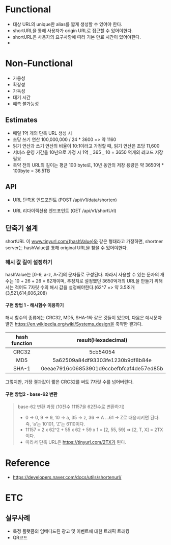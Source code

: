 # Functional

- 대상 URL의 unique한 alias를 짧게 생성할 수 있어야 한다.
- shortURL을 통해 사용자가 origin URL로 접근할 수 있어야한다.
- shortURL은 사용자의 요구사항에 따라 기본 만료 시간이 있어야한다.
-

# Non-Functional

- 가용성
- 확장성
- 가독성
- 대기 시간
- 예측 불가능성

## Estimates

- 매일 1억 개의 단축 URL 생성 시
- 초당 쓰기 연산 100,000,000 / 24 \* 3600 => 약 1160
- 읽기 연산과 쓰기 연산의 비율이 10:1이라고 가정할 때, 읽기 연산은 초당 11,600
- 서비스 운영 기간을 10년으로 가정 시 1억 _ 365 _ 10 = 3650 억개의 레코드 저장 필요
- 축약 전의 URL의 길이는 평균 100 byte로, 10년 동안의 저장 용량은 약 3650억 \* 100byte = 36.5TB

## API

- URL 단축용 엔드포인트 (POST /api/v1/data/shorten)

- URL 리다이렉션용 엔드포인트 (GET /api/v1/shortUrl)

## 단축기 설계

shortURL 이 www.tinyurl.com/{hashValue}와 같은 형태라고 가정하면, shortner server는 hashValue를 통해 original URL을 찾을 수 있어야한다.

### 해시 값 길이 설정하기

hashValue는 [0-9, a-z, A-Z]의 문자들로 구성된다. 따라서 사용할 수 있는 문자의 개수는 10 + 26 + 26 = 62개이며, 추정치로 설정했던 3650억개의 URL을 만들기 위해서는 적어도 7자릿 수의 해시 값을 설정해야한다.(62^7 => 약 3.5조개 (3,521,614,606,208)

#### 구현 방법 1 - 해시함수 이용하기

해시 함수의 종류에는 CRC32, MD5, SHA-1와 같은 것들이 있으며, 다음은 예시문자열인 https://en.wikipedia.org/wiki/Systems_design을 축약한 결과다.

| **hash function** |         **result(Hexadecimal)**          |
| :---------------: | :--------------------------------------: |
|       CRC32       |                 5cb54054                 |
|        MD5        |     5a62509a84df93303fe1230b9df8b84e     |
|       SHA-1       | 0eeae7916c06853901d9ccbefbfcaf4de57ed85b |

그렇지만, 가장 결과값이 짧은 CRC32를 써도 7자릿 수를 넘어버린다.

#### 구현 방법2 - base-62 변환

> base-62 변환 과정 (10진수 11157을 62진수로 변환하기)
>
> - 0 -> 0, 9 -> 9, 10 -> a, 35 -> z, 36 -> A …61 -> Z로 대응시키면 된다. 즉, ‘a’는 10101, ‘Z’는 6110이다.
> - 11157 = 2 x 62^2 + 55 x 62 + 59 x 1 = [2, 55, 59] => [2, T, X] = 2TX이다.
> - 따라서 단축 URL은 https://tinyurl.com/2TX가 된다.

# Reference

- https://developers.naver.com/docs/utils/shortenurl/

# ETC

## 실무사례

- 특정 플랫폼의 임베디드된 광고 및 이벤트에 대한 트래픽 트래킹
- QR코드
